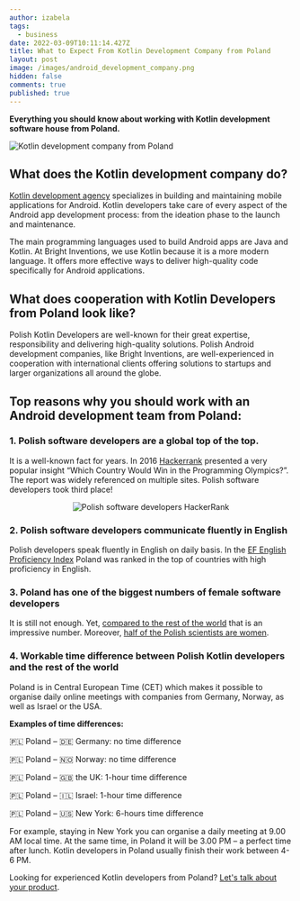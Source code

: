 ```yaml
---
author: izabela
tags:
  - business
date: 2022-03-09T10:11:14.427Z
title: What to Expect From Kotlin Development Company from Poland
layout: post
image: /images/android_development_company.png
hidden: false
comments: true
published: true
---
```

**Everything you should know about working with Kotlin development software house from Poland.**

![Kotlin development company from Poland](/images/android_development_company.png)

## What does the Kotlin development company do?

[Kotlin development agency](/our-areas/mobile-app-development) specializes in building and maintaining mobile applications for Android. Kotlin developers take care of every aspect of the Android app development process: from the ideation phase to the launch and maintenance. 

The main programming languages used to build Android apps are Java and Kotlin. At Bright Inventions, we use Kotlin because it is a more modern language. It offers more effective ways to deliver high-quality code specifically for Android applications.

## What does cooperation with Kotlin Developers from Poland look like?

Polish Kotlin Developers are well-known for their great expertise, responsibility and delivering high-quality solutions. Polish Android development companies, like Bright Inventions, are well-experienced in cooperation with international clients offering solutions to startups and larger organizations all around the globe.

## Top reasons why you should work with an Android development team from Poland:

### 1. Polish software developers are a global top of the top.

It is a well-known fact for years. In 2016 [Hackerrank](https://blog.hackerrank.com/which-country-would-win-in-the-programming-olympics/) presented a very popular insight “Which Country Would Win in the Programming Olympics?”. The report was widely referenced on multiple sites. Polish software developers took third place!

<center>

![Polish software developers HackerRank](/images/hackerrank_polish_developers.png)

</center>

### 2. Polish software developers communicate fluently in English

Polish developers speak fluently in English on daily basis. In the [EF English Proficiency Index](https://www.ef.com/assetscdn/WIBIwq6RdJvcD9bc8RMd/cefcom-epi-site/reports/2021/ef-epi-2021-english.pdf) Poland was ranked in the top of countries with high proficiency in English.

### 3. Poland has one of the biggest numbers of female software developers

It is still not enough. Yet, [compared to the rest of the world](https://blog.hackerrank.com/which-countries-have-the-most-skilled-female-developers/) that is an impressive number. Moreover, [half of the Polish scientists are women](https://www.thefirstnews.com/article/breaking-the-glass-ceiling-when-it-comes-to-science-polish-women-are-on-the-up-10422).

### 4. Workable time difference between Polish Kotlin developers and the rest of the world

Poland is in Central European Time (CET) which makes it possible to organise daily online meetings with companies from Germany, Norway, as well as Israel or the USA.

**Examples of time differences:**

🇵🇱  Poland – 🇩🇪 Germany: no time difference

🇵🇱  Poland – 🇳🇴 Norway: no time difference

🇵🇱  Poland – 🇬🇧  the UK: 1-hour time difference

🇵🇱  Poland – 🇮🇱 Israel: 1-hour time difference

🇵🇱  Poland – 🇺🇸 New York: 6-hours time difference

For example, staying in New York you can organise a daily meeting at 9.00 AM local time. At the same time, in Poland it will be 3.00 PM – a perfect time after lunch. Kotlin developers in Poland usually finish their work between 4-6 PM.



Looking for experienced Kotlin developers from Poland? [Let's talk about your product](/start-project).
